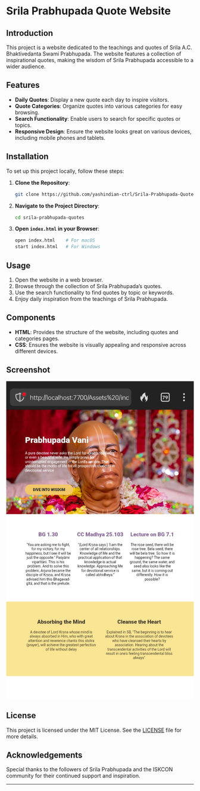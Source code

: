 # Srila Prabhupada Quote Website

## Introduction

This project is a website dedicated to the teachings and quotes of Srila A.C. Bhaktivedanta Swami Prabhupada. The website features a collection of inspirational quotes, making the wisdom of Srila Prabhupada accessible to a wider audience.

## Features

- **Daily Quotes**: Display a new quote each day to inspire visitors.
- **Quote Categories**: Organize quotes into various categories for easy browsing.
- **Search Functionality**: Enable users to search for specific quotes or topics.
- **Responsive Design**: Ensure the website looks great on various devices, including mobile phones and tablets.

## Installation

To set up this project locally, follow these steps:

1. **Clone the Repository**:
    ```bash
    git clone https://github.com/yashindian-ctrl/Srila-Prabhupada-Quote-.git
    ```
2. **Navigate to the Project Directory**:
    ```bash
    cd srila-prabhupada-quotes
    ```
3. **Open `index.html` in your Browser**:
    ```bash
    open index.html    # For macOS
    start index.html   # For Windows
    ```

## Usage

1. Open the website in a web browser.
2. Browse through the collection of Srila Prabhupada’s quotes.
3. Use the search functionality to find quotes by topic or keywords.
4. Enjoy daily inspiration from the teachings of Srila Prabhupada.

## Components

- **HTML**: Provides the structure of the website, including quotes and categories pages.
- **CSS**: Ensures the website is visually appealing and responsive across different devices.



## Screenshot
![Password Form Screenshot](screenshot.jpg)


## License

This project is licensed under the MIT License. See the [LICENSE](LICENSE) file for more details.

## Acknowledgements

Special thanks to the followers of Srila Prabhupada and the ISKCON community for their continued support and inspiration.

---
